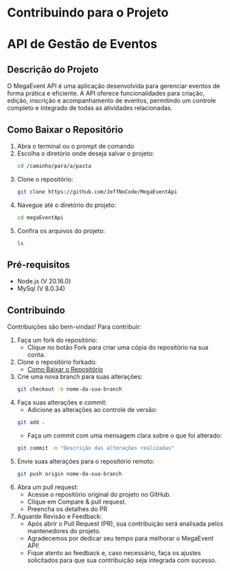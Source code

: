 # Contribuindo para o Projeto

# API de Gestão de Eventos

## Descrição do Projeto
O MegaEvent API é uma aplicação desenvolvida para gerenciar eventos de forma prática e eficiente. A API oferece funcionalidades para criação, edição, inscrição e acompanhamento de eventos, permitindo um controle completo e integrado de todas as atividades relacionadas.

## Como Baixar o Repositório

1. Abra o terminal ou o prompt de comando
2. Escolha o diretório onde deseja salvar o projeto:
   ```bash
   cd /caminho/para/a/pasta
   ```
3. Clone o repositório:
   ```bash
   git clone https://github.com/JeffNoCode/MegaEventApi
   ```
4. Navegue até o diretório do projeto:
   ```bash
   cd megaEventApi
   ```
5. Confira os arquivos do projeto:
   ```bash
   ls
   ```

## Pré-requisitos
- Node.js (V 20.16.0)
- MySql (V 8.0.34)


## Contribuindo
Contribuições são bem-vindas! Para contribuir:
1. Faça um fork do repositório:
   * Clique no botão Fork para criar uma cópia do repositório na sua conta.
2. Clone o repositório forkado:
   * [Como Baixar o Repositório](https://github.com/JeffNoCode/MegaEventApi/tree/main?tab=readme-ov-file#como-baixar-o-reposit%C3%B3rio)
3. Crie uma nova branch para suas alterações:
   ```bash
   git checkout -b nome-da-sua-branch
   ```
4. Faça suas alterações e commit:
   * Adicione as alterações ao controle de versão:
   ```bash
   git add .
   ```
   * Faça um commit com uma mensagem clara sobre o que foi alterado:
   ```bash
   git commit -m "Descrição das alterações realizadas"
   ```
5. Envie suas alterações para o repositório remoto:
   ```bash
   git push origin nome-da-sua-branch
   ```
6. Abra um pull request:
   * Acesse o repositório original do projeto no GitHub.
   * Clique em Compare & pull request.
   * Preencha os detalhes do PR
7. Aguarde Revisão e Feedback:
   * Após abrir o Pull Request (PR), sua contribuição será analisada pelos mantenedores do projeto.
   * Agradecemos por dedicar seu tempo para melhorar o MegaEvent API!
   * Fique atento ao feedback e, caso necessário, faça os ajustes solicitados para que sua contribuição seja integrada com sucesso.
